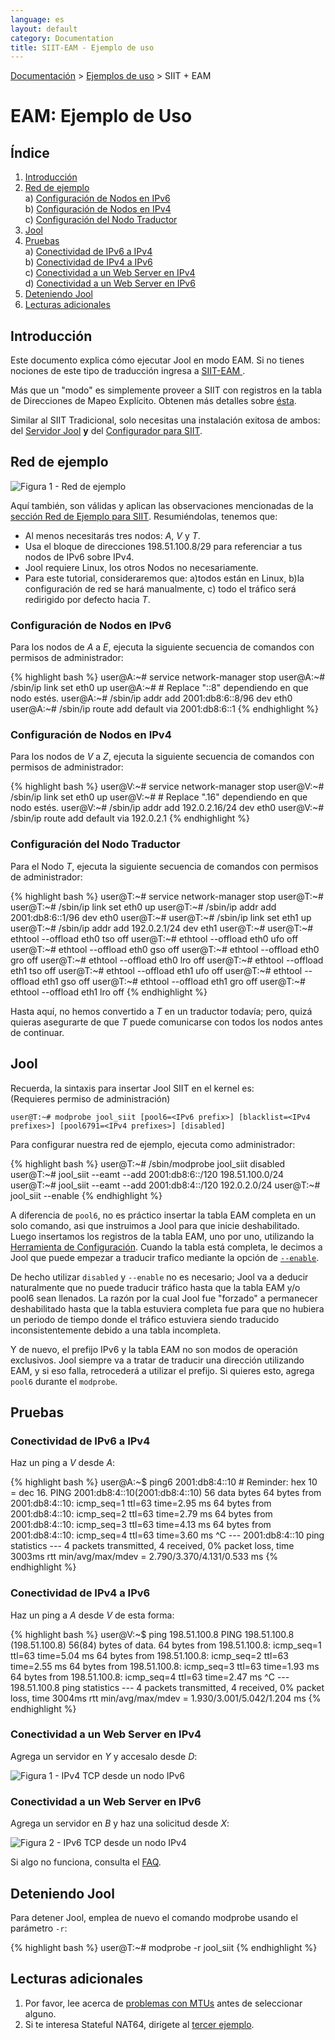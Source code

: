 ```yaml
---
language: es
layout: default
category: Documentation
title: SIIT-EAM - Ejemplo de uso
---
```


[Documentación](documentation.html) > [Ejemplos de uso](documentation.html#ejemplos-de-uso) > SIIT + EAM

# EAM: Ejemplo de Uso

## Índice

1. [Introducción](#introduccin)
2. [Red de ejemplo](#red-de-ejemplo)<br />
	a) [Configuración de Nodos en IPv6](#configuracin-de-nodos-en-ipv6)<br />
	b) [Configuración de Nodos en IPv4](#configuracin-de-nodos-en-ipv4)<br />
	c) [Configuración del Nodo Traductor](#configuracin-del-nodo-traductor)
3. [Jool](#jool)
4. [Pruebas](#pruebas)<br />
	a) [Conectividad de IPv6 a IPv4](#conectividad-de-ipv6-a-ipv4)<br />
	b) [Conectividad de IPv4 a IPv6](#conectividad-de-ipv4-a-ipv6)<br />
	c) [Conectividad a un Web Server en IPv4](#conectividad-a-un-web-server-en-ipv4)<br />
	d) [Conectividad a un Web Server en IPv6](#conectividad-a-un-web-server-en-ipv6)
5. [Deteniendo Jool](#deteniendo-jool)
6. [Lecturas adicionales](#lecturas-adicionales)

## Introducción

Este documento explica cómo ejecutar Jool en modo EAM. Si no tienes nociones de este tipo de traducción ingresa a [SIIT-EAM ](intro-nat64.html#siit-con-eam). 

Más que un "modo" es simplemente proveer a SIIT con registros en la tabla de Direcciones de Mapeo Explícito. Obtenen más detalles sobre [ésta](eamt.html). 

Similar al SIIT Tradicional, solo necesitas una instalación exitosa de ambos: del [Servidor Jool](mod-install.html) **y** del [Configurador para SIIT](usr-install.html).

## Red de ejemplo

![Figura 1 - Red de ejemplo](../images/network/eam.svg)

Aquí también, son válidas y aplican las observaciones mencionadas de la [sección Red de Ejemplo para SIIT](mod-run-vanilla.html#red-de-ejemplo). Resumiéndolas, tenemos que:

- Al menos necesitarás tres nodos: _A_, _V_ y _T_.
- Usa el bloque de direcciones 198.51.100.8/29 para referenciar a tus nodos de IPv6 sobre IPv4.
- Jool requiere Linux, los otros Nodos no necesariamente.
- Para este tutorial, consideraremos que: a)todos están en Linux, b)la configuración de red se hará manualmente, c) todo el tráfico será redirigido por defecto hacia _T_.

### Configuración de Nodos en IPv6

Para los nodos de _A_ a _E_, ejecuta la siguiente secuencia de comandos con permisos de administrador:

{% highlight bash %}
user@A:~# service network-manager stop
user@A:~# /sbin/ip link set eth0 up
user@A:~# # Replace "::8" dependiendo en que nodo estés.
user@A:~# /sbin/ip addr add 2001:db8:6::8/96 dev eth0
user@A:~# /sbin/ip route add default via 2001:db8:6::1
{% endhighlight %}

### Configuración de Nodos en IPv4

Para los nodos de _V_ a _Z_, ejecuta la siguiente secuencia de comandos con permisos de administrador:

{% highlight bash %}
user@V:~# service network-manager stop
user@V:~# /sbin/ip link set eth0 up
user@V:~# # Replace ".16" dependiendo en que nodo estés.
user@V:~# /sbin/ip addr add 192.0.2.16/24 dev eth0
user@V:~# /sbin/ip route add default via 192.0.2.1
{% endhighlight %}

### Configuración del Nodo Traductor

Para el Nodo _T_, ejecuta la siguiente secuencia de comandos con permisos de administrador:

{% highlight bash %}
user@T:~# service network-manager stop
user@T:~# 
user@T:~# /sbin/ip link set eth0 up
user@T:~# /sbin/ip addr add 2001:db8:6::1/96 dev eth0
user@T:~# 
user@T:~# /sbin/ip link set eth1 up
user@T:~# /sbin/ip addr add 192.0.2.1/24 dev eth1
user@T:~# 
user@T:~# ethtool --offload eth0 tso off
user@T:~# ethtool --offload eth0 ufo off
user@T:~# ethtool --offload eth0 gso off
user@T:~# ethtool --offload eth0 gro off
user@T:~# ethtool --offload eth0 lro off
user@T:~# ethtool --offload eth1 tso off
user@T:~# ethtool --offload eth1 ufo off
user@T:~# ethtool --offload eth1 gso off
user@T:~# ethtool --offload eth1 gro off
user@T:~# ethtool --offload eth1 lro off
{% endhighlight %}

Hasta aquí, no hemos convertido a _T_ en un traductor todavía; pero, quizá quieras asegurarte de que _T_ puede comunicarse con todos los nodos antes de continuar.

## Jool

Recuerda, la sintaxis para insertar Jool SIIT en el kernel es:<br />
(Requieres permiso de administración)

	user@T:~# modprobe jool_siit [pool6=<IPv6 prefix>] [blacklist=<IPv4 prefixes>] [pool6791=<IPv4 prefixes>] [disabled]
	
Para configurar nuestra red de ejemplo, ejecuta como administrador:

{% highlight bash %}
user@T:~# /sbin/modprobe jool_siit disabled
user@T:~# jool_siit --eamt --add 2001:db8:6::/120 198.51.100.0/24
user@T:~# jool_siit --eamt --add 2001:db8:4::/120 192.0.2.0/24
user@T:~# jool_siit --enable
{% endhighlight %}

A diferencia de `pool6`, no es práctico insertar la tabla EAM completa en un solo comando, asi que instruimos a Jool para que inicie deshabilitado. Luego insertamos los registros de la tabla EAM, uno por uno, utilizando la [Herramienta de Configuración](usr-flags-eamt.html). Cuando la tabla está completa, le decimos a Jool que puede empezar a traducir trafico mediante la opción de [`--enable`](usr-flags-global.html#enable---disable).

De hecho utilizar `disabled` y `--enable` no es necesario; Jool va a deducir naturalmente que no puede traducir tráfico hasta que la tabla EAM y/o pool6 sean llenados. La razón por la cual Jool fue "forzado" a permanecer deshabilitado hasta que la tabla estuviera completa fue para que no hubiera un periodo de tiempo donde el tráfico estuviera siendo traducido inconsistentemente debido a una tabla incompleta.

Y de nuevo, el prefijo IPv6 y la tabla EAM no son modos de operación exclusivos. Jool siempre va a tratar de traducir una dirección utilizando EAM, y si eso falla, retrocederá a utilizar el prefijo. Si quieres esto, agrega `pool6` durante el `modprobe`.

## Pruebas

### Conectividad de IPv6 a IPv4

Haz un ping a _V_ desde _A_:

{% highlight bash %}
user@A:~$ ping6 2001:db8:4::10 # Reminder: hex 10 = dec 16.
PING 2001:db8:4::10(2001:db8:4::10) 56 data bytes
64 bytes from 2001:db8:4::10: icmp_seq=1 ttl=63 time=2.95 ms
64 bytes from 2001:db8:4::10: icmp_seq=2 ttl=63 time=2.79 ms
64 bytes from 2001:db8:4::10: icmp_seq=3 ttl=63 time=4.13 ms
64 bytes from 2001:db8:4::10: icmp_seq=4 ttl=63 time=3.60 ms
^C
--- 2001:db8:4::10 ping statistics ---
4 packets transmitted, 4 received, 0% packet loss, time 3003ms
rtt min/avg/max/mdev = 2.790/3.370/4.131/0.533 ms
{% endhighlight %}

### Conectividad de IPv4 a IPv6

Haz un ping a _A_ desde _V_ de esta forma:

{% highlight bash %}
user@V:~$ ping 198.51.100.8
PING 198.51.100.8 (198.51.100.8) 56(84) bytes of data.
64 bytes from 198.51.100.8: icmp_seq=1 ttl=63 time=5.04 ms
64 bytes from 198.51.100.8: icmp_seq=2 ttl=63 time=2.55 ms
64 bytes from 198.51.100.8: icmp_seq=3 ttl=63 time=1.93 ms
64 bytes from 198.51.100.8: icmp_seq=4 ttl=63 time=2.47 ms
^C
--- 198.51.100.8 ping statistics ---
4 packets transmitted, 4 received, 0% packet loss, time 3004ms
rtt min/avg/max/mdev = 1.930/3.001/5.042/1.204 ms
{% endhighlight %}

### Conectividad a un Web Server en IPv4

Agrega un servidor en _Y_ y accesalo desde _D_:

![Figura 1 - IPv4 TCP desde un nodo IPv6](../images/run-eam-firefox-4to6.png)

### Conectividad a un Web Server en IPv6

Agrega un servidor en _B_ y haz una solicitud desde _X_:

![Figura 2 - IPv6 TCP desde un nodo IPv4](../images/run-vanilla-firefox-6to4.png)

Si algo no funciona, consulta el [FAQ](faq.html).

## Deteniendo Jool

Para detener Jool, emplea de nuevo el comando modprobe usando el parámetro `-r`:

{% highlight bash %}
user@T:~# modprobe -r jool_siit
{% endhighlight %}

## Lecturas adicionales

1. Por favor, lee acerca de [problemas con MTUs](mtu.html) antes de seleccionar alguno.
2. Si te interesa Stateful NAT64, dirigete al [tercer ejemplo](mod-run-stateful.html).
